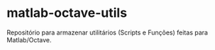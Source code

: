# matlab-octave-utils
Repositório para armazenar utilitários (Scripts e Funções) feitas para Matlab/Octave.
